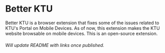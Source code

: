 # Better KTU

Better KTU is a browser extension that fixes some of the issues related to KTU's Portal on Mobile Devices. As of now, this extension makes the KTU website browsable on mobile devices. This is an open-source extension.

###### Will update README with links once published.
